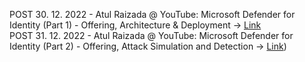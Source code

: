 
POST 30. 12. 2022 - Atul Raizada @ YouTube: Microsoft Defender for Identity (Part 1) - Offering, Architecture & Deployment -> [Link](https://www.youtube.com/watch?v=ZIuw0czy7X0&t)<br>
POST 31. 12. 2022 - Atul Raizada @ YouTube: Microsoft Defender for Identity (Part 2) - Offering, Attack Simulation and Detection -> [Link](https://www.youtube.com/watch?v=94Bm4DGL3Rg))
